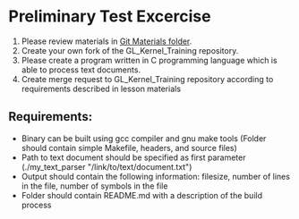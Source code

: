 # Preliminary Test Excercise
1. Please review materials in [Git Materials folder](https://drive.google.com/drive/folders/1693ISWQdiMjkodrARTPtRuQOU_v9UFP9).<br>
2. Create your own fork of the GL_Kernel_Training repository.<br>
3. Please create a program written in C programming language which is able to process text documents.<br>
4. Create merge request to GL_Kernel_Training repository according to requirements described in lesson materials<br> 
## Requirements:<br>
  * Binary can be built using gcc compiler and gnu make tools (Folder should contain simple Makefile, headers, and source files)
  * Path to text document should be specified as first parameter (./my_text_parser "/link/to/text/document.txt")
  * Output should contain the following information: filesize, number of lines in the file, number of symbols in the file
  * Folder should contain README.md with a description of the build process

